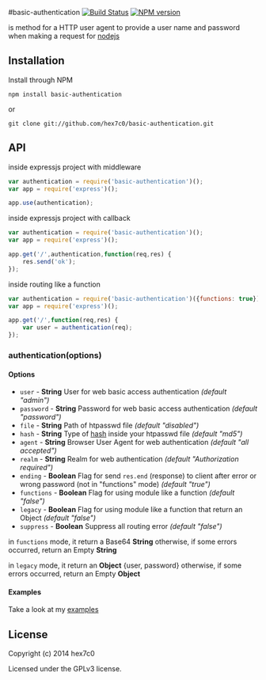 #basic-authentication [![Build Status](https://travis-ci.org/hex7c0/basic-authentication.svg?branch=master)](https://travis-ci.org/hex7c0/basic-authentication) [![NPM version](https://badge.fury.io/js/basic-authentication.svg)](http://badge.fury.io/js/basic-authentication)

is method for a HTTP user agent to provide a user name and password when making a request for [nodejs](http://nodejs.org)

## Installation

Install through NPM

```
npm install basic-authentication
```
or
```
git clone git://github.com/hex7c0/basic-authentication.git
```

## API

inside expressjs project with middleware
```js
var authentication = require('basic-authentication')();
var app = require('express')();

app.use(authentication);
```

inside expressjs project with callback
```js
var authentication = require('basic-authentication')();
var app = require('express')();

app.get('/',authentication,function(req,res) {
    res.send('ok');
});
```

inside routing like a function
```js
var authentication = require('basic-authentication')({functions: true});
var app = require('express')();

app.get('/',function(req,res) {
    var user = authentication(req);
});
```

### authentication(options)

#### Options

 - `user` - **String** User for web basic access authentication *(default "admin")*
 - `password` - **String** Password for web basic access authentication *(default "password")*
 - `file` - **String** Path of htpasswd file *(default "disabled")*
 - `hash` - **String** Type of [hash](http://nodejs.org/api/crypto.html#crypto_crypto_createhash_algorithm) inside your htpasswd file *(default "md5")*
 - `agent` - **String** Browser User Agent for web authentication *(default "all accepted")*
 - `realm` - **String** Realm for web authentication *(default "Authorization required")*
 - `ending` - **Boolean** Flag for send `res.end` (response) to client after error or wrong password (not in "functions" mode) *(default "true")*
 - `functions` - **Boolean** Flag for using module like a function *(default "false")*
 - `legacy` - **Boolean** Flag for using module like a function that return an Object *(default "false")*
 - `suppress` - **Boolean** Suppress all routing error *(default "false")*

in `functions` mode, it return a Base64 **String** otherwise, if some errors occurred, return an Empty **String**

in `legacy` mode, it return an **Object** {user, password} otherwise, if some errors occurred, return an Empty **Object**

#### Examples

Take a look at my [examples](https://github.com/hex7c0/basic-authentication/tree/master/examples)

## License
Copyright (c) 2014 hex7c0

Licensed under the GPLv3 license.
